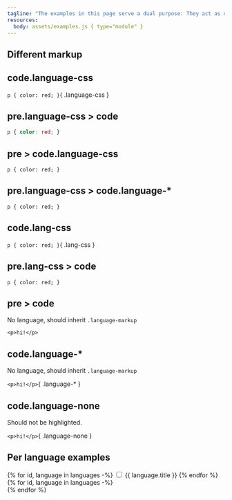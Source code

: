 ```yaml
---
tagline: "The examples in this page serve a dual purpose: They act as unit tests, making it easy to spot bugs, and at the same time demonstrate what Prism can do, on simple and on edge cases."
resources:
  body: assets/examples.js { type="module" }
---
```


<section class="language-markup">

# Different markup

## code.language-css

`p { color: red; }`{ .language-css }

## pre.language-css > code

```css
p { color: red; }
```

## pre > code.language-css

<pre><code class="language-css">p { color: red; }</code></pre>

## pre.language-css > code.language-\*

<pre class="language-css"><code class="language-*">p { color: red; }</code></pre>

## code.lang-css

`p { color: red; }`{ .lang-css }

## pre.lang-css > code

```{ .lang-css }
p { color: red; }
```

## pre > code

No language, should inherit `.language-markup`

```
<p>hi!</p>
```

## code.language-\*

No language, should inherit `.language-markup`

`<p>hi!</p>`{ .language-* }

## code.language-none

Should not be highlighted.

`<p>hi!</p>`{ .language-none }
</section>

<section>

# Per language examples

<div id="languages">
	{% for id, language in languages -%}
	<label data-id="{{ id }}">
		<input type="checkbox" name="language" value="{{ id }}" {{ "checked" if language.option == "default" }} /> {{ language.title }}
	</label>
	{% endfor %}
</div>
</section>

<section id="examples">
{% for id, language in languages -%}
	<section id="language-{{ id }}" class="language-{{ id }}"></section>
{% endfor %}
</section>
